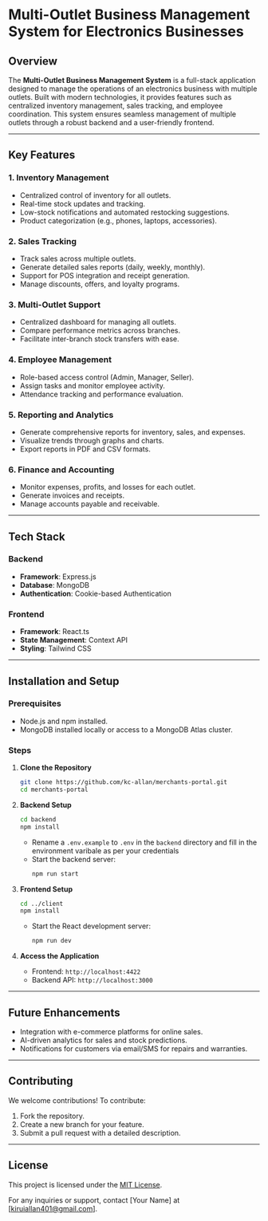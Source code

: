 # Multi-Outlet Business Management System for Electronics Businesses  

## Overview  
The **Multi-Outlet Business Management System** is a full-stack application designed to manage the operations of an electronics business with multiple outlets. Built with modern technologies, it provides features such as centralized inventory management, sales tracking, and employee coordination. This system ensures seamless management of multiple outlets through a robust backend and a user-friendly frontend.  

---

## Key Features  

### **1. Inventory Management**  
   - Centralized control of inventory for all outlets.  
   - Real-time stock updates and tracking.  
   - Low-stock notifications and automated restocking suggestions.  
   - Product categorization (e.g., phones, laptops, accessories).  

### **2. Sales Tracking**  
   - Track sales across multiple outlets.  
   - Generate detailed sales reports (daily, weekly, monthly).  
   - Support for POS integration and receipt generation.  
   - Manage discounts, offers, and loyalty programs.  

### **3. Multi-Outlet Support**  
   - Centralized dashboard for managing all outlets.  
   - Compare performance metrics across branches.  
   - Facilitate inter-branch stock transfers with ease.  

### **4. Employee Management**  
   - Role-based access control (Admin, Manager, Seller).  
   - Assign tasks and monitor employee activity.  
   - Attendance tracking and performance evaluation.  

### **5. Reporting and Analytics**  
   - Generate comprehensive reports for inventory, sales, and expenses.  
   - Visualize trends through graphs and charts.  
   - Export reports in PDF and CSV formats.  

### **6. Finance and Accounting**  
   - Monitor expenses, profits, and losses for each outlet.  
   - Generate invoices and receipts.  
   - Manage accounts payable and receivable.  

---

## Tech Stack  

### **Backend**  
- **Framework**: Express.js  
- **Database**: MongoDB  
- **Authentication**: Cookie-based Authentication  

### **Frontend**  
- **Framework**: React.ts  
- **State Management**: Context API  
- **Styling**: Tailwind CSS

---

## Installation and Setup  

### Prerequisites  
- Node.js and npm installed.  
- MongoDB installed locally or access to a MongoDB Atlas cluster.  

### Steps  

1. **Clone the Repository**  
   ```bash  
   git clone https://github.com/kc-allan/merchants-portal.git  
   cd merchants-portal  
   ```  

2. **Backend Setup**  
   ```bash  
   cd backend  
   npm install  
   ```  
   - Rename a `.env.example` to `.env` in the `backend` directory and fill in the environment varibale as per your credentials 
   - Start the backend server:  
     ```bash  
     npm run start  
     ```  

3. **Frontend Setup**  
   ```bash  
   cd ../client  
   npm install  
   ```  
   - Start the React development server:  
     ```bash  
     npm run dev  
     ```  

4. **Access the Application**  
   - Frontend: `http://localhost:4422`  
   - Backend API: `http://localhost:3000`  

---

## Future Enhancements  
- Integration with e-commerce platforms for online sales.  
- AI-driven analytics for sales and stock predictions.  
- Notifications for customers via email/SMS for repairs and warranties.  

---

## Contributing  
We welcome contributions! To contribute:  
1. Fork the repository.  
2. Create a new branch for your feature.  
3. Submit a pull request with a detailed description.  

---

## License  
This project is licensed under the [MIT License](LICENSE).  

For any inquiries or support, contact [Your Name] at [kiruiallan401@gmail.com].  
